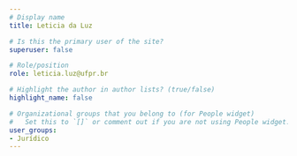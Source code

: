 ```yaml
---
# Display name
title: Leticia da Luz

# Is this the primary user of the site?
superuser: false

# Role/position
role: leticia.luz@ufpr.br

# Highlight the author in author lists? (true/false)
highlight_name: false

# Organizational groups that you belong to (for People widget)
#   Set this to `[]` or comment out if you are not using People widget.
user_groups:
- Jurídico
---
```


